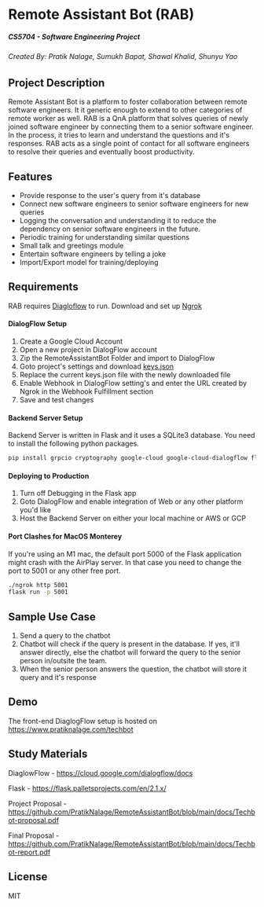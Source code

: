 # Remote Assistant Bot (RAB)
##### _CS5704 - Software Engineering Project_
###### _Created By: Pratik Nalage, Sumukh Bapat, Shawal Khalid, Shunyu Yao_

## Project Description

Remote Assistant Bot is a platform to foster collaboration between remote software engineers. It it generic enough to extend to other categories of remote worker as well. RAB is a QnA platform that solves queries of newly joined software engineer by connecting them to a senior software engineer. In the process, it tries to learn and understand the questions and it's responses. RAB acts as a single point of contact for all software engineers to resolve their queries and eventually boost productivity.


## Features

- Provide response to the user's query from it's database
- Connect new software engineers to senior software engineers for new queries
- Logging the conversation and understanding it to reduce the dependency on senior software engineers in the future.
- Periodic training for understanding similar questions
- Small talk and greetings module
- Entertain software engineers by telling a joke
- Import/Export model for training/deploying


## Requirements

RAB requires [Diagloflow](https://dialogflow.cloud.google.com/) to run.
Download and set up [Ngrok](https://ngrok.com/)


#### DialogFlow Setup
1. Create a Google Cloud Account 
2. Open a new project in DialogFlow account
3. Zip the RemoteAssistantBot Folder and import to DialogFlow
4. Goto project's settings and download [keys.json](https://cloud.google.com/dialogflow/es/docs/quick/setup)
5. Replace the current keys.json file with the newly downloaded file
6. Enable Webhook in DialogFlow setting's and enter the URL created by Ngrok in the Webhook Fulfillment section
7. Save and test changes

#### Backend Server Setup

Backend Server is written in Flask and it uses a SQLite3 database. You need to install the following python packages.

```sh
pip install grpcio cryptography google-cloud google-cloud-dialogflow flask sqlite3
```

#### Deploying to Production
1. Turn off Debugging in the Flask app
2. Goto DialogFlow and enable integration of Web or any other platform you'd like
3. Host the Backend Server on either your local machine or AWS or GCP


#### Port Clashes for MacOS Monterey
If you're using an M1 mac, the default port 5000 of the Flask application might crash with the AirPlay server. In that case you need to change the port to 5001 or any other free port.
```sh
./ngrok http 5001
flask run -p 5001
```


## Sample Use Case
1. Send a query to the chatbot
2. Chatbot will check if the query is present in the database. If yes, it'll answer directly, else the chatbot will forward the query to the senior person in/outsite the team.
3. When the senior person answers the question, the chatbot will store it query and it's response


## Demo
The front-end DiaglogFlow setup is hosted on https://www.pratiknalage.com/techbot


## Study Materials
DiaglowFlow - https://cloud.google.com/dialogflow/docs


Flask - https://flask.palletsprojects.com/en/2.1.x/


Project Proposal - https://github.com/PratikNalage/RemoteAssistantBot/blob/main/docs/Techbot-proposal.pdf


Final Proposal - https://github.com/PratikNalage/RemoteAssistantBot/blob/main/docs/Techbot-report.pdf


## License

MIT
